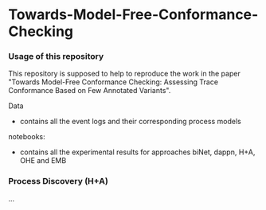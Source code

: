 # Towards-Model-Free-Conformance-Checking

### Usage of this repository
This repository is supposed to help to reproduce the work in the paper "Towards Model-Free Conformance Checking: Assessing Trace Conformance Based on Few Annotated Variants".

Data
- contains all the event logs and their corresponding process models

notebooks:
- contains all the experimental results for approaches biNet, dappn, H+A, OHE and EMB 


### Process Discovery (H+A)
...
